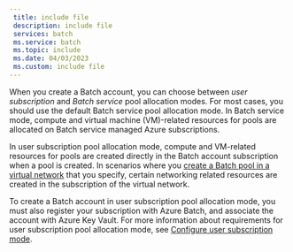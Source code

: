 ```yaml
---
 title: include file
 description: include file
 services: batch
 ms.service: batch
 ms.topic: include
 ms.date: 04/03/2023
 ms.custom: include file
---
```


When you create a Batch account, you can choose between *user subscription* and *Batch service* pool allocation modes. For most cases, you should use the default Batch service pool allocation mode. In Batch service mode, compute and virtual machine (VM)-related resources for pools are allocated on Batch service managed Azure subscriptions.

In user subscription pool allocation mode, compute and VM-related resources for pools are created directly in the Batch account subscription when a pool is created. In scenarios where you [create a Batch pool in a virtual network](../articles/batch/batch-virtual-network.md) that you specify, certain networking related resources are created in the subscription of the virtual network.

To create a Batch account in user subscription pool allocation mode, you must also register your subscription with Azure Batch, and associate the account with Azure Key Vault. For more information about requirements for user subscription pool allocation mode, see [Configure user subscription mode](../articles/batch/batch-account-create-portal.md#additional-configuration-for-user-subscription-mode).

